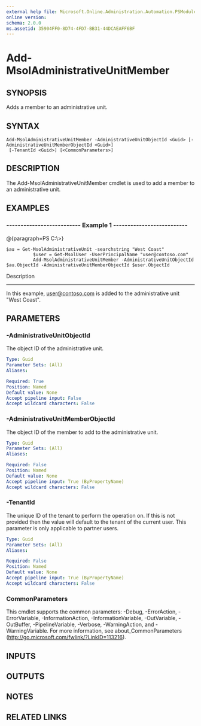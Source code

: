 ```yaml
---
external help file: Microsoft.Online.Administration.Automation.PSModule.dll-help.xml
online version: 
schema: 2.0.0
ms.assetid: 35904FF0-8D74-4FD7-BB31-44DCAEAFF6BF
---
```


# Add-MsolAdministrativeUnitMember

## SYNOPSIS
Adds a member to an administrative unit.

## SYNTAX

```
Add-MsolAdministrativeUnitMember -AdministrativeUnitObjectId <Guid> [-AdministrativeUnitMemberObjectId <Guid>]
 [-TenantId <Guid>] [<CommonParameters>]
```

## DESCRIPTION
The Add-MsolAdministrativeUnitMember cmdlet is used to add a member to an administrative unit.

## EXAMPLES

### --------------------------  Example 1  --------------------------
@{paragraph=PS C:\\\>}



```
$au = Get-MsolAdministrativeUnit -searchstring "West Coast"
          $user = Get-MsolUser -UserPrincipalName "user@contoso.com"
          Add-MsolAdministrativeUnitMember -AdministrativeUnitObjectId $au.ObjectId -AdministrativeUnitMemberObjectId $user.ObjectId
```

Description

-----------

In this example, user@contoso.com is added to the administrative unit "West Coast".

## PARAMETERS

### -AdministrativeUnitObjectId
The object ID of the administrative unit.

```yaml
Type: Guid
Parameter Sets: (All)
Aliases: 

Required: True
Position: Named
Default value: None
Accept pipeline input: False
Accept wildcard characters: False
```

### -AdministrativeUnitMemberObjectId
The object ID of the member to add to the administrative unit.

```yaml
Type: Guid
Parameter Sets: (All)
Aliases: 

Required: False
Position: Named
Default value: None
Accept pipeline input: True (ByPropertyName)
Accept wildcard characters: False
```

### -TenantId
The unique ID of the tenant to perform the operation on.
If this is not provided then the value will default to the tenant of the current user.
This parameter is only applicable to partner users.

```yaml
Type: Guid
Parameter Sets: (All)
Aliases: 

Required: False
Position: Named
Default value: None
Accept pipeline input: True (ByPropertyName)
Accept wildcard characters: False
```

### CommonParameters
This cmdlet supports the common parameters: -Debug, -ErrorAction, -ErrorVariable, -InformationAction, -InformationVariable, -OutVariable, -OutBuffer, -PipelineVariable, -Verbose, -WarningAction, and -WarningVariable. For more information, see about_CommonParameters (http://go.microsoft.com/fwlink/?LinkID=113216).

## INPUTS

## OUTPUTS

## NOTES

## RELATED LINKS


